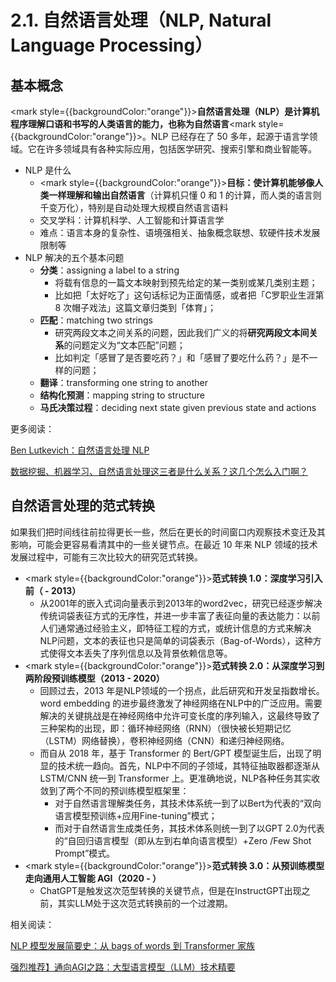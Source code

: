 # 2.1. 自然语言处理（NLP, Natural Language Processing）

## 基本概念

<mark style={{backgroundColor:"orange"}}><b>自然语言处理（NLP）是计算机程序理解口语和书写的人类语言的能力，也称为自然语言</b></mark><mark style={{backgroundColor:"orange"}}>。</mark>NLP 已经存在了 50 多年，起源于语言学领域。它在许多领域具有各种实际应用，包括医学研究、搜索引擎和商业智能等。

* NLP 是什么
  * <mark style={{backgroundColor:"orange"}}><b>目标：使计算机能够像人类一样理解和输出自然语言</b></mark>（计算机只懂 0 和 1 的计算，而人类的语言则千变万化），特别是自动处理大规模自然语言语料
  * 交叉学科：计算机科学、人工智能和计算语言学
  * 难点：语言本身的复杂性、语境强相关、抽象概念联想、软硬件技术发展限制等
* NLP 解决的五个基本问题
  * **分类**：assigning a label to a string
    * 将载有信息的一篇文本映射到预先给定的某一类别或某几类别主题；
    * 比如把「太好吃了」这句话标记为正面情感，或者把「C罗职业生涯第 8 次帽子戏法」这篇文章归类到「体育」；
  * **匹配**：matching two strings
    * 研究两段文本之间关系的问题，因此我们广义的将**研究两段文本间关系**的问题定义为“文本匹配”问题；
    * 比如判定「感冒了是否要吃药？」和「感冒了要吃什么药？」是不一样的问题；
  * **翻译**：transforming one string to another
  * **结构化预测**：mapping string to structure
  * **马氏决策过程**：deciding next state given previous state and actions

更多阅读：

[Ben Lutkevich：自然语言处理 NLP](../%E5%8F%82%E8%80%83%E6%96%87%E6%A1%A3%E5%90%88%E9%9B%86/Ben-Lutkevich-%E8%87%AA%E7%84%B6%E8%AF%AD%E8%A8%80%E5%A4%84%E7%90%86-NLP.md "mention")

[数据挖掘、机器学习、自然语言处理这三者是什么关系？这几个怎么入门啊？](../%E5%8F%82%E8%80%83%E6%96%87%E6%A1%A3%E5%90%88%E9%9B%86/%E6%95%B0%E6%8D%AE%E6%8C%96%E6%8E%98-%E6%9C%BA%E5%99%A8%E5%AD%A6%E4%B9%A0-%E8%87%AA%E7%84%B6%E8%AF%AD%E8%A8%80%E5%A4%84%E7%90%86%E8%BF%99%E4%B8%89%E8%80%85%E6%98%AF%E4%BB%80%E4%B9%88%E5%85%B3%E7%B3%BB-%E8%BF%99%E5%87%A0%E4%B8%AA%E6%80%8E%E4%B9%88%E5%85%A5%E9%97%A8%E5%95%8A.md "mention")



## 自然语言处理的范式转换

如果我们把时间线往前拉得更长一些，然后在更长的时间窗口内观察技术变迁及其影响，可能会更容易看清其中的一些关键节点。在最近 10 年来 NLP 领域的技术发展过程中，可能有三次比较大的研究范式转换。

* <mark style={{backgroundColor:"orange"}}><b>范式转换 1.0：深度学习引入前（ - 2013）</b></mark>
  * 从2001年的嵌入式词向量表示到2013年的word2vec，研究已经逐步解决传统词袋表征方式的无序性，并进一步丰富了表征向量的表达能力：以前人们通常通过经验主义，即特征工程的方式，或统计信息的方式来解决NLP问题，文本的表征也只是简单的词袋表示（Bag-of-Words），这种方式使得文本丢失了序列信息以及背景依赖信息等。
* <mark style={{backgroundColor:"orange"}}><b>范式转换 2.0：从深度学习到两阶段预训练模型（2013 - 2020）</b></mark>
  * 回顾过去，2013 年是NLP领域的一个拐点，此后研究和开发呈指数增长。word embedding 的进步最终激发了神经网络在NLP中的广泛应用。需要解决的关键挑战是在神经网络中允许可变长度的序列输入，这最终导致了三种架构的出现，即：循环神经网络（RNN）（很快被长短期记忆（LSTM）网络替换），卷积神经网络（CNN）和递归神经网络。
  * 而自从 2018 年，基于 Transformer 的 Bert/GPT 模型诞生后，出现了明显的技术统一趋向。首先，NLP中不同的子领域，其特征抽取器都逐渐从 LSTM/CNN 统一到 Transformer 上。更准确地说，NLP各种任务其实收敛到了两个不同的预训练模型框架里：
    * 对于自然语言理解类任务，其技术体系统一到了以Bert为代表的“双向语言模型预训练+应用Fine-tuning”模式；
    * 而对于自然语言生成类任务，其技术体系则统一到了以GPT 2.0为代表的“自回归语言模型（即从左到右单向语言模型）+Zero /Few Shot Prompt”模式。
* <mark style={{backgroundColor:"orange"}}><b>范式转换 3.0：从预训练模型走向通用人工智能 AGI（2020 - ）</b></mark>
  * ChatGPT是触发这次范型转换的关键节点，但是在InstructGPT出现之前，其实LLM处于这次范式转换前的一个过渡期。

相关阅读：

[NLP 模型发展简要史：从 bags of words 到 Transformer 家族](../%E5%8F%82%E8%80%83%E6%96%87%E6%A1%A3%E5%90%88%E9%9B%86/NLP-%E6%A8%A1%E5%9E%8B%E5%8F%91%E5%B1%95%E7%AE%80%E8%A6%81%E5%8F%B2-%E4%BB%8E-bags-of-words-%E5%88%B0-Transformer-%E5%AE%B6%E6%97%8F.md "mention")

[强烈推荐】通向AGI之路：大型语言模型（LLM）技术精要](../%E5%8F%82%E8%80%83%E6%96%87%E6%A1%A3%E5%90%88%E9%9B%86/%E5%BC%BA%E7%83%88%E6%8E%A8%E8%8D%90-%E9%80%9A%E5%90%91AGI%E4%B9%8B%E8%B7%AF-%E5%A4%A7%E5%9E%8B%E8%AF%AD%E8%A8%80%E6%A8%A1%E5%9E%8B-LLM-%E6%8A%80%E6%9C%AF%E7%B2%BE%E8%A6%81.md "mention")
